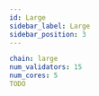 ```yaml
---
id: Large
sidebar_label: Large
sidebar_position: 3
---
```


```yaml
chain: large
num_validators: 15
num_cores: 5
TODO
```
